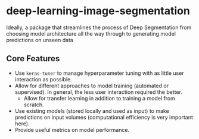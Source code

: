 # deep-learning-image-segmentation
Ideally, a package that streamlines the process of Deep Segmentation from choosing model architecture all the way through to generating model predictions on unseen data

## Core Features
- Use `keras-tuner` to manage hyperparameter tuning with as little user interaction as possible. 
- Allow for different approaches to model training (automated or supervised). In general, the less user interaction required the better. 
  - Allow for transfer learning in addition to training a model from scratch. 
- Use existing models (stored locally and used as input) to make predictions on input volumes (computational efficiency is very important here). 
- Provide useful metrics on model performance. 
